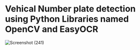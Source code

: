 # Vehical Number plate detection using Python Libraries named OpenCV and EasyOCR


![Screenshot (241)](https://user-images.githubusercontent.com/56572543/122062580-2bd1d280-ce0d-11eb-897b-7e3ecd45041a.png)
